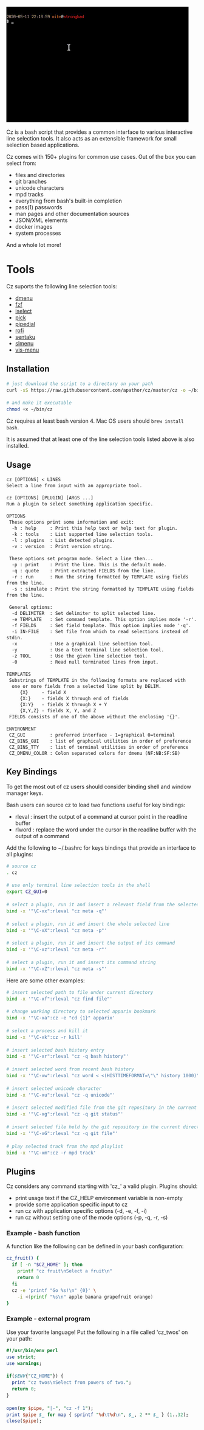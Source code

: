 ![cz example gif](/web/cz-ex1.gif)

Cz is a bash script that provides a common interface to various interactive line selection tools.
It also acts as an extensible framework for small selection based applications.

Cz comes with 150+ plugins for common use cases. Out of the box you can select from:

 - files and directories
 - git branches
 - unicode characters
 - mpd tracks
 - everything from bash's built-in completion
 - pass(1) passwords
 - man pages and other documentation sources
 - JSON/XML elements
 - docker images
 - system processes

And a whole lot more!

# Tools

Cz suports the following line selection tools:
 - [dmenu](https://tools.suckless.org/dmenu)
 - [fzf](https://github.com/junegunn/fzf)
 - [iselect](http://www.ossp.org/pkg/tool/iselect)
 - [pick](https://github.com/mptre/pick)
 - [pipedial](https://code.reversed.top/user/xaizek/pipedial)
 - [rofi](https://github.com/davatorium/rofi)
 - [sentaku](https://github.com/rcmdnk/sentaku)
 - [slmenu](https://bitbucket.org/rafaelgg/slmenu)
 - [vis-menu](https://github.com/martanne/vis)

## Installation

```sh
# just download the script to a directory on your path
curl -sS https://raw.githubusercontent.com/apathor/cz/master/cz -o ~/bin/cz

# and make it executable
chmod +x ~/bin/cz

```

Cz requires at least bash version 4. Mac OS users should `brew install bash`.

It is assumed that at least one of the line selection tools listed above is also installed.

## Usage

```
cz [OPTIONS] < LINES
Select a line from input with an appropriate tool.

cz [OPTIONS] [PLUGIN] [ARGS ...]
Run a plugin to select something application specific.

OPTIONS
 These options print some information and exit:
  -h : help     : Print this help text or help text for plugin.
  -k : tools    : List supported line selection tools.
  -l : plugins  : List detected plugins.
  -v : version  : Print version string.

 These options set program mode. Select a line then...
  -p : print    : Print the line. This is the default mode.
  -q : quote    : Print extracted FIELDS from the line.
  -r : run      : Run the string formatted by TEMPLATE using fields from the line.
  -s : simulate : Print the string formatted by TEMPLATE using fields from the line.

 General options:
  -d DELIMITER  : Set delimiter to split selected line.
  -e TEMPLATE   : Set command template. This option implies mode '-r'.
  -f FIELDS     : Set field template. This option implies mode '-q'.
  -i IN-FILE    : Set file from which to read selections instead of stdin.
  -x            : Use a graphical line selection tool.
  -y            : Use a text terminal line selection tool.
  -z TOOL       : Use the given line selection tool.
  -0            : Read null terminated lines from input.

TEMPLATES
 Substrings of TEMPLATE in the following formats are replaced with
  one or more fields from a selected line split by DELIM.
     {X}     - field X
     {X:}    - fields X through end of fields
     {X:Y}   - fields X through X + Y
     {X,Y,Z} - fields X, Y, and Z
 FIELDS consists of one of the above without the enclosing '{}'.

ENVIRONMENT
 CZ_GUI         : preferred interface - 1=graphical 0=terminal
 CZ_BINS_GUI    : list of graphical utilities in order of preference
 CZ_BINS_TTY    : list of terminal utilities in order of preference
 CZ_DMENU_COLOR : Colon separated colors for dmenu (NF:NB:SF:SB)

```

## Key Bindings

To get the most out of cz users should consider binding shell and window manager keys.

Bash users can source cz to load two functions useful for key bindings:

 - rleval : insert the output of a command at cursor point in the readline buffer
 - rlword : replace the word under the cursor in the readline buffer with the output of a command

Add the following to ~/.bashrc for keys bindings that provide an interface to all plugins:

```sh
# source cz
. cz

# use only terminal line selection tools in the shell
export CZ_GUI=0

# select a plugin, run it and insert a relevant field from the selected line
bind -x '"\C-xx":rleval "cz meta -q"'

# select a plugin, run it and insert the whole selected line
bind -x '"\C-xX":rleval "cz meta -p"'

# select a plugin, run it and insert the output of its command
bind -x '"\C-xz":rleval "cz meta -r"'

# select a plugin, run it and insert its command string
bind -x '"\C-xZ":rleval "cz meta -s"'

```

Here are some other examples:
```sh
# insert selected path to file under current directory
bind -x '"\C-xf":rleval "cz find file"'

# change working directory to selected apparix bookmark
bind -x '"\C-xa":cz -e "cd {1}" apparix'

# select a process and kill it
bind -x '"\C-xk":cz -r kill'

# insert selected bash history entry
bind -x '"\C-xr":rleval "cz -q bash history"'

# insert selected word from recent bash history
bind -x '"\C-xw":rleval "cz word < <(HISTTIMEFORMAT=\"\" history 1000)"'

# insert selected unicode character
bind -x '"\C-xu":rleval "cz -q unicode"'

# insert selected modified file from the git repository in the current directory
bind -x '"\C-xg":rleval "cz -q git status"'

# insert selected file held by the git repository in the current directory
bind -x '"\C-xG":rleval "cz -q git file"'

# play selected track from the mpd playlist
bind -x '"\C-xm":cz -r mpd track'
```

## Plugins

Cz considers any command starting with 'cz_' a valid plugin.
Plugins should:
 - print usage text if the CZ_HELP environment variable is non-empty
 - provide some application specific input to cz
 - run cz with application specific options (-d, -e, -f, -i)
 - run cz without setting one of the mode options (-p, -q, -r, -s)

### Example - bash function

A function like the following can be defined in your bash configuration:

```sh
cz_fruit() {
  if [ -n "$CZ_HOME" ]; then
    printf "cz fruit\nSelect a fruit\n"
    return 0
  fi
  cz -e 'printf "Go %s!\n" {0}' \
    -i <(printf "%s\n" apple banana grapefruit orange)
}

```

### Example - external program

Use your favorite language! Put the following in a file called 'cz_twos' on your path:

```perl
#!/usr/bin/env perl
use strict;
use warnings;

if($ENV{"CZ_HOME"}) {
  print "cz twos\nSelect from powers of two.";
  return 0;
}

open(my $pipe, "|-", "cz -f 1");
print $pipe $_ for map { sprintf "%d\t%d\n", $_, 2 ** $_ } (1..32);
close($pipe);

```
